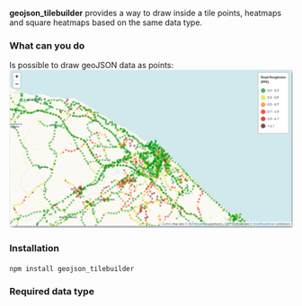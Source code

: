 **geojson_tilebuilder** provides a way to draw inside a tile points, heatmaps and square heatmaps based on the same data type. 

### What can you do
Is possible to draw geoJSON data as points: 
![apap](https://github.com/nicosanti98/geojson_tiledrawer/blob/main/images/pallini.png "apap")


### Installation
`npm install geojson_tilebuilder`

### Required data type
